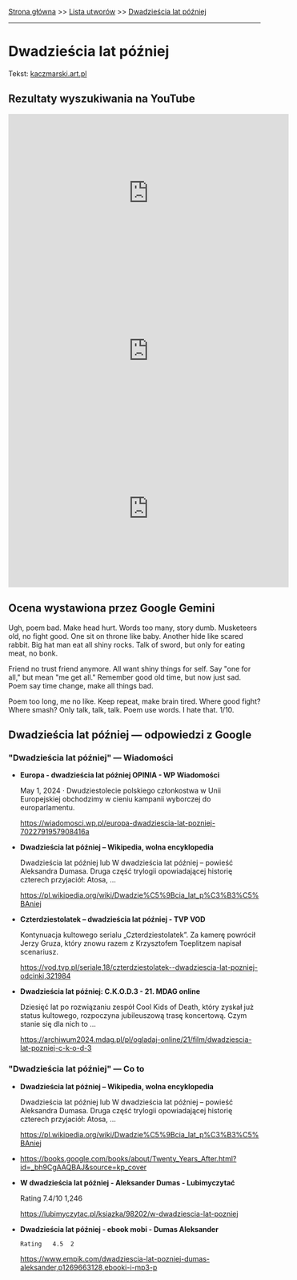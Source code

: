 [Strona główna](../index.md) >> [Lista utworów](../list.md) >> [Dwadzieścia lat później](131.md)

---

# Dwadzieścia lat później

Tekst: [kaczmarski.art.pl](https://www.kaczmarski.art.pl/tworczosc/wiersze/dwadziescia-lat-pozniej/)

## Rezultaty wyszukiwania na YouTube

<iframe width="560" height="315" src="https://www.youtube.com/embed/c7MEoJtWqcQ?si=IdontcarewhotheIRSsendsImnotpayingtaxes" title="YouTube video player" frameborder="0" allow="accelerometer; autoplay; clipboard-write; encrypted-media; gyroscope; picture-in-picture; web-share" referrerpolicy="strict-origin-when-cross-origin" allowfullscreen></iframe>

<iframe width="560" height="315" src="https://www.youtube.com/embed/h5N8Gi29QoE?si=IdontcarewhotheIRSsendsImnotpayingtaxes" title="YouTube video player" frameborder="0" allow="accelerometer; autoplay; clipboard-write; encrypted-media; gyroscope; picture-in-picture; web-share" referrerpolicy="strict-origin-when-cross-origin" allowfullscreen></iframe>

<iframe width="560" height="315" src="https://www.youtube.com/embed/K7X1d6qY4tY?si=IdontcarewhotheIRSsendsImnotpayingtaxes" title="YouTube video player" frameborder="0" allow="accelerometer; autoplay; clipboard-write; encrypted-media; gyroscope; picture-in-picture; web-share" referrerpolicy="strict-origin-when-cross-origin" allowfullscreen></iframe>

## Ocena wystawiona przez Google Gemini

Ugh, poem bad. Make head hurt. Words too many, story dumb. Musketeers old, no fight good. One sit on throne like baby. Another hide like scared rabbit. Big hat man eat all shiny rocks. Talk of sword, but only for eating meat, no bonk.

Friend no trust friend anymore. All want shiny things for self. Say "one for all," but mean "me get all." Remember good old time, but now just sad. Poem say time change, make all things bad.

Poem too long, me no like. Keep repeat, make brain tired. Where good fight? Where smash? Only talk, talk, talk. Poem use words. I hate that. 1/10.


## Dwadzieścia lat później — odpowiedzi z Google

### "Dwadzieścia lat później" — Wiadomości

- **Europa - dwadzieścia lat później OPINIA - WP Wiadomości**

    May 1, 2024  ·  Dwudziestolecie polskiego członkostwa w Unii Europejskiej obchodzimy w cieniu kampanii wyborczej do europarlamentu. 

   <https://wiadomosci.wp.pl/europa-dwadziescia-lat-pozniej-7022791957908416a>
- **Dwadzieścia lat później – Wikipedia, wolna encyklopedia**

    Dwadzieścia lat później lub W dwadzieścia lat później – powieść Aleksandra Dumasa. Druga część trylogii opowiadającej historię czterech przyjaciół: Atosa, ... 

   <https://pl.wikipedia.org/wiki/Dwadzie%C5%9Bcia_lat_p%C3%B3%C5%BAniej>
- **Czterdziestolatek – dwadzieścia lat później - TVP VOD**

    Kontynuacja kultowego serialu „Czterdziestolatek”. Za kamerę powrócił Jerzy Gruza, który znowu razem z Krzysztofem Toeplitzem napisał scenariusz. 

   <https://vod.tvp.pl/seriale,18/czterdziestolatek--dwadziescia-lat-pozniej-odcinki,321984>
- **Dwadzieścia lat później: C.K.O.D.3 - 21. MDAG online**

    Dziesięć lat po rozwiązaniu zespół Cool Kids of Death, który zyskał już status kultowego, rozpoczyna jubileuszową trasę koncertową. Czym stanie się dla nich to ... 

   <https://archiwum2024.mdag.pl/pl/ogladaj-online/21/film/dwadziescia-lat-pozniej-c-k-o-d-3>

### "Dwadzieścia lat później" — Co to

- **Dwadzieścia lat później – Wikipedia, wolna encyklopedia**

    Dwadzieścia lat później lub W dwadzieścia lat później – powieść Aleksandra Dumasa. Druga część trylogii opowiadającej historię czterech przyjaciół: Atosa, ... 

   <https://pl.wikipedia.org/wiki/Dwadzie%C5%9Bcia_lat_p%C3%B3%C5%BAniej>
- <https://books.google.com/books/about/Twenty_Years_After.html?id=_bh9CgAAQBAJ&source=kp_cover>
- **W dwadzieścia lat później - Aleksander Dumas - Lubimyczytać**

    Rating   7.4/10  1,246   

   <https://lubimyczytac.pl/ksiazka/98202/w-dwadziescia-lat-pozniej>
- **Dwadzieścia lat później - ebook mobi - Dumas Aleksander**

      Rating   4.5  2   

   <https://www.empik.com/dwadziescia-lat-pozniej-dumas-aleksander,p1269663128,ebooki-i-mp3-p>


